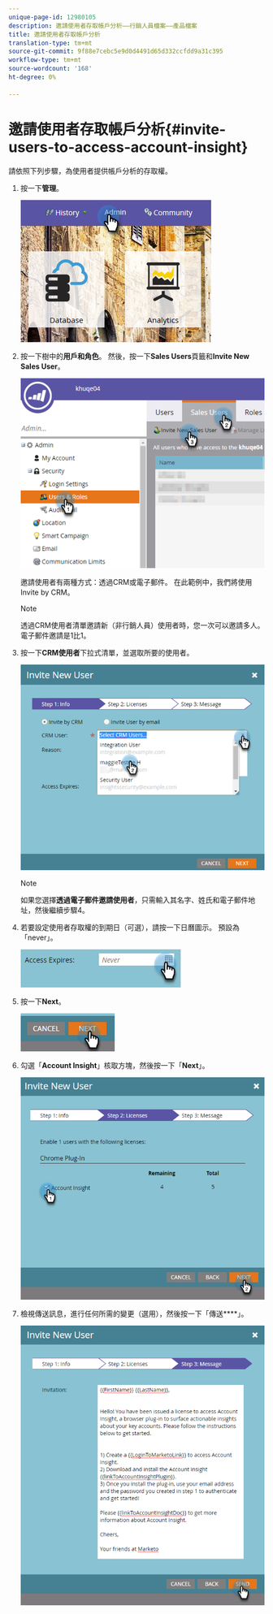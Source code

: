 ```yaml
---
unique-page-id: 12980105
description: 邀請使用者存取帳戶分析——行銷人員檔案——產品檔案
title: 邀請使用者存取帳戶分析
translation-type: tm+mt
source-git-commit: 9f88e7cebc5e9d0d4491d65d332ccfdd9a31c395
workflow-type: tm+mt
source-wordcount: '168'
ht-degree: 0%

---
```



# 邀請使用者存取帳戶分析{#invite-users-to-access-account-insight}

請依照下列步驟，為使用者提供帳戶分析的存取權。

1. 按一下&#x200B;**管理**。

   ![](assets/admin-1.png)

1. 按一下樹中的&#x200B;**用戶和角色**。 然後，按一下&#x200B;**Sales Users**&#x200B;頁籤和&#x200B;**Invite New Sales User**。

   ![](assets/two-6.png)

   邀請使用者有兩種方式：透過CRM或電子郵件。 在此範例中，我們將使用Invite by CRM。

   >[!NOTE]
   >
   >透過CRM使用者清單邀請新（非行銷人員）使用者時，您一次可以邀請多人。 電子郵件邀請是1比1。

1. 按一下&#x200B;**CRM使用者**&#x200B;下拉式清單，並選取所要的使用者。

   ![](assets/three-5.png)

   >[!NOTE]
   >
   >如果您選擇&#x200B;**透過電子郵件邀請使用者**，只需輸入其名字、姓氏和電子郵件地址，然後繼續步驟4。

1. 若要設定使用者存取權的到期日（可選），請按一下日曆圖示。 預設為「never」。

   ![](assets/four-5.png)

1. 按一下&#x200B;**Next**。

   ![](assets/five-5.png)

1. 勾選「**Account Insight**」核取方塊，然後按一下「**Next**」。

   ![](assets/six-3.png)

1. 檢視傳送訊息，進行任何所需的變更（選用），然後按一下「傳送&#x200B;****」。

   ![](assets/seven-2.png)
